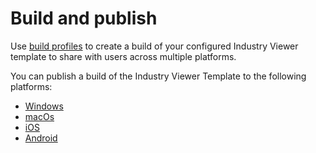 # Build and publish

Use [build profiles](https://docs.unity3d.com/Documentation/Manual/build-profiles.html) to create a build of your configured Industry Viewer template to share with users across multiple platforms.

You can publish a build of the Industry Viewer Template to the following platforms:

* [Windows](https://docs.unity3d.com/Documentation/Manual/Windows.html)
* [macOs](https://docs.unity3d.com/Manual/AppleMac.html)
* [iOS](https://docs.unity3d.com/Manual/iphone.html)
* [Android](https://docs.unity3d.com/Manual/android.html)
